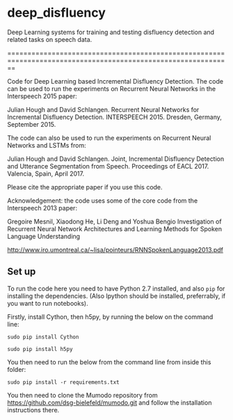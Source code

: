 # deep_disfluency

Deep Learning systems for training and testing disfluency detection and related tasks on speech data.

==============================================================================================================

Code for Deep Learning based Incremental Disfluency Detection. The code can be used to run the experiments on Recurrent Neural Networks in the Interspeech 2015 paper:

Julian Hough and David Schlangen. Recurrent Neural Networks for Incremental Disfluency Detection. INTERSPEECH 2015. Dresden, Germany, September 2015.

The code can also be used to run the experiments on Recurrent Neural Networks and LSTMs from:

Julian Hough and David Schlangen. Joint, Incremental Disfluency Detection and Utterance Segmentation from Speech. Proceedings of EACL 2017. Valencia, Spain, April 2017.

Please cite the appropriate paper if you use this code.

Acknowledgement: the code uses some of the core code from the Interspeech 2013 paper:

Gregoire Mesnil, Xiaodong He, Li Deng and Yoshua Bengio
Investigation of Recurrent Neural Network Architectures and
Learning Methods for Spoken Language Understanding

http://www.iro.umontreal.ca/~lisa/pointeurs/RNNSpokenLanguage2013.pdf

## Set up ##

To run the code here you need to have Python 2.7 installed, and also `pip` for installing the dependencies. (Also Ipython should be installed, preferrably, if you want to run notebooks).

Firstly, install Cython, then h5py, by running the below on the command line:

`sudo pip install Cython`

`sudo pip install h5py`

You then need to run the below from the command line from inside this folder:

`sudo pip install -r requirements.txt`

You then need to clone the Mumodo repository from https://github.com/dsg-bielefeld/mumodo.git and follow the installation instructions there.
